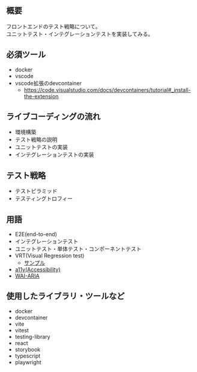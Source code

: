 ## 概要
フロントエンドのテスト戦略について。  
ユニットテスト・インテグレーションテストを実装してみる。

## 必須ツール
- docker
- vscode
- vscode拡張のdevcontainer
  - https://code.visualstudio.com/docs/devcontainers/tutorial#_install-the-extension

## ライブコーディングの流れ
- 環境構築
- テスト戦略の説明
- ユニットテストの実装
- インテグレーションテストの実装

## テスト戦略
- テストピラミッド
- テスティングトロフィー

## 用語
- E2E(end-to-end)
- インテグレーションテスト
- ユニットテスト・単体テスト・コンポーネントテスト
- VRT(Visual Regression test)
  - [サンプル](https://github.com/masum/vrtsample)
- [a11y(Accessibility)](https://developer.mozilla.org/ja/docs/Glossary/Accessibility)
- [WAI-ARIA](https://developer.mozilla.org/ja/docs/Learn_web_development/Core/Accessibility/WAI-ARIA_basics)

## 使用したライブラリ・ツールなど
- docker
- devcontainer
- vite
- vitest
- testing-library
- react
- storybook
- typescript
- playwright
